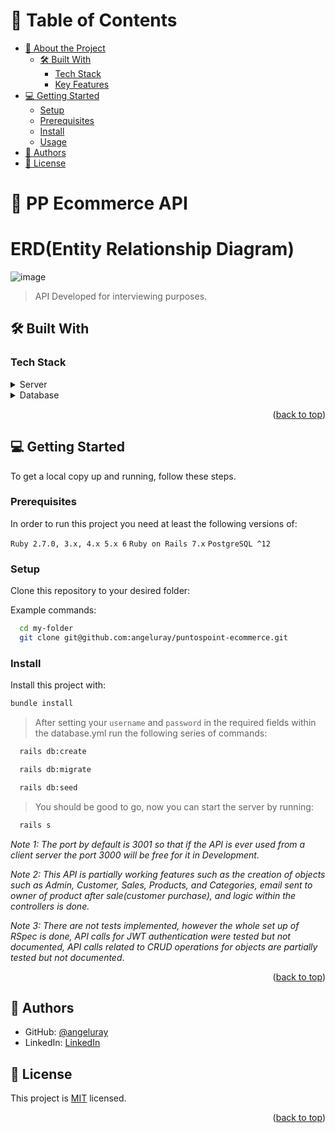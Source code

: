 <a name="readme-top"></a>

<!--

Hello, it's Angel, if you ever like to use this Readme file as a template let me suggest son required sections, feel free to remove the ones that are not listed if you want.

REQUIRED SECTIONS:
- Table of Contents
- About the Project
  - Built With
  - Live Demo
- Getting Started
- Authors
- Future Features
- Contributing
- Show your support
- Acknowledgements
- License

OPTIONAL SECTIONS:
- FAQ

-->

<!-- <div align="center">
<!-- Angel logo section -->
<!-- </div> -->

<!-- TABLE OF CONTENTS -->

# 📗 Table of Contents

- [📖 About the Project](#about-project)
  - [🛠 Built With](#built-with)
    - [Tech Stack](#tech-stack)
    - [Key Features](#key-features)
- [💻 Getting Started](#getting-started)
  - [Setup](#setup)
  - [Prerequisites](#prerequisites)
  - [Install](#install)
  - [Usage](#usage)
- [👥 Authors](#authors)
- [📝 License](#license)

<!-- PROJECT DESCRIPTION -->

# 📖 PP Ecommerce API <a name="about-project"></a>

# ERD(Entity Relationship Diagram)
![image](https://github.com/angeluray/puntospoint-ecommerce/assets/97189760/7397c7dd-e634-4bdc-983a-98b066c84c63)
> API Developed for interviewing purposes.

## 🛠 Built With <a name="built-with"></a>

### Tech Stack <a name="tech-stack"></a>

<details>
  <summary>Server</summary>
  <ul>
    <li><a href="https://rubyonrails.org/">Ruby on Rails 7</a></li>
  </ul>
</details>

<details>
<summary>Database</summary>
  <ul>
    <li><a href="https://www.postgresql.org/">PostgreSQL 15</a></li>
  </ul>
</details>

<!-- Features -->

<p align="right">(<a href="#readme-top">back to top</a>)</p>

## 💻 Getting Started <a name="getting-started"></a>

To get a local copy up and running, follow these steps.

### Prerequisites

In order to run this project you need at least the following versions of:

`Ruby 2.7.0, 3.x, 4.x 5.x 6`
`Ruby on Rails 7.x`
`PostgreSQL ^12`

### Setup

Clone this repository to your desired folder:


Example commands:

```sh
  cd my-folder
  git clone git@github.com:angeluray/puntospoint-ecommerce.git
```

### Install

Install this project with:

````sh
bundle install
````
> After setting your `username` and `password` in the required fields within the database.yml run the following series of commands:

````sh
  rails db:create
````

````sh
  rails db:migrate
````

````sh
  rails db:seed
````
>  You should be good to go, now you can start the server by running:

````sh
  rails s
````
_Note 1:_ _The port by default is 3001 so that if the API is ever used from a client server the port 3000 will be free for it in Development._


_Note 2:_ _This API is partially working features such as the creation of objects such as Admin, Customer, Sales, Products, and Categories, email sent to owner of product after sale(customer purchase), and logic within the controllers is done._

_Note 3:_ _There are not tests implemented, however the whole set up of RSpec is done, API calls for JWT authentication were tested but not documented, API calls related to CRUD operations for objects are partially tested but not documented_.

<p align="right">(<a href="#readme-top">back to top</a>)</p>

<!-- AUTHORS -->

## 👥 Authors <a name="authors"></a>

- GitHub: [@angeluray](https://github.com/angeluray)
- LinkedIn: [LinkedIn](https://www.linkedin.com/in/angeluray-jobs/)


## 📝 License <a name="license"></a>

This project is [MIT](./LICENSE) licensed.

<p align="right">(<a href="#readme-top">back to top</a>)</p>
